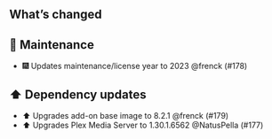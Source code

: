## What’s changed

## 🧰 Maintenance

- 🎆 Updates maintenance/license year to 2023 @frenck (#178)

## ⬆️ Dependency updates

- ⬆️ Upgrades add-on base image to 8.2.1 @frenck (#179)
- ⬆️ Upgrades Plex Media Server to 1.30.1.6562 @NatusPella (#177)
